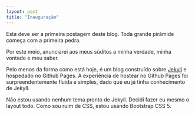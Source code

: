 ```yaml
---
layout: post
title: "Inauguração"
---
```


Esta deve ser a primeira postagem deste blog. Toda grande pirâmide começa com a primeira pedra.

Por este meio, anunciarei aos meus súditos a minha verdade, minha vontade e meu saber.

Pelo menos da forma como está hoje, é um blog construído sobre [Jekyll](https://jekyllrb.com) e hospedado no Github Pages.
A experiência de hostear no Github Pages foi surpreendentemente fluida e simples, dado que eu já tinha conhecimento de Jekyll.

Não estou usando nenhum tema pronto de Jekyll. Decidi fazer eu mesmo o layout todo. Como sou ruim de CSS, estou usando Bootstrap CSS 5. 

